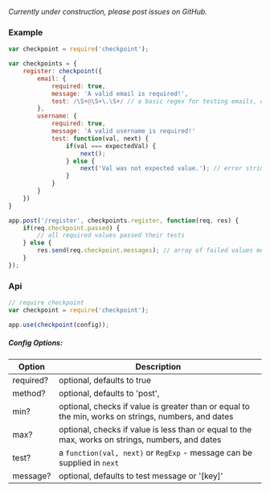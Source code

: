 _Currently under construction, please post issues on GitHub._

### Example

```javascript
var checkpoint = require('checkpoint');

var checkpoints = {
    register: checkpoint({
        email: {
            required: true,
            message: 'A valid email is required!',
            test: /\S+@\S+\.\S+/ // a basic regex for testing emails, don't use in production
        },
        username: {
            required: true,
            message: 'A valid username is required!'
            test: function(val, next) {
                if(val === expectedVal) {
                    next();
                } else {
                    next('Val was not expected value.'); // error string, if left blank defaults to validator message
                }
            }
        }
    })
}

app.post('/register', checkpoints.register, function(req, res) {
    if(req.checkpoint.passed) {
        // all required values passed their tests
    } else {
        res.send(req.checkpoint.messages); // array of failed values messages
    }
});
```

### Api
```javascript
// require checkpoint
var checkpoint = require('checkpoint');

app.use(checkpoint(config));
```
##### Config Options:
Option    | Description
----------|------------
required? | optional, defaults to true
method?   | optional, defaults to 'post',
min?      | optional, checks if value is greater than or equal to the min, works on strings, numbers, and dates
max?      | optional, checks if value is less than or equal to the max, works on strings, numbers, and dates
test?     | a `function(val, next)` or `RegExp` - message can be supplied in `next`
message?  | optional, defaults to test message or '[key]'
